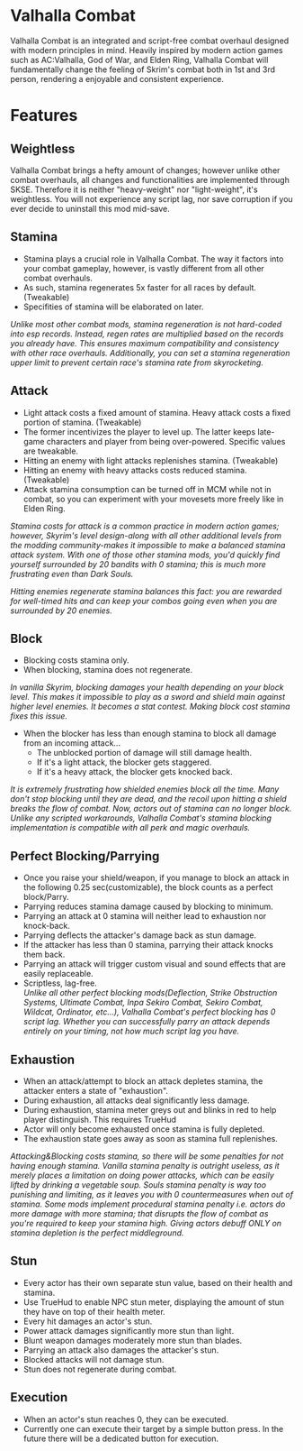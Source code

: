 # Valhalla Combat
  Valhalla Combat is an integrated and script-free combat overhaul designed with modern principles in mind. Heavily inspired by modern action games such as AC:Valhalla, God of War, and Elden Ring, Valhalla Combat will fundamentally change the feeling of Skrim's combat both in 1st and 3rd person, rendering a enjoyable and consistent experience.
# **Features**

## **Weightless**
Valhalla Combat brings a hefty amount of changes; however unlike other combat overhauls, all changes and functionalities are implemented through SKSE. Therefore it is neither "heavy-weight" nor "light-weight", it's weightless. You will not experience any script lag, nor save corruption if you ever decide to uninstall this mod mid-save. 

## **Stamina**
- Stamina plays a crucial role in Valhalla Combat. The way it factors into your combat gameplay, however, is vastly different from all other combat overhauls. 
- As such, stamina regenerates 5x faster for all races by default. (Tweakable)<br/>
- Specifities of stamina will be elaborated on later.

_Unlike most other combat mods, stamina regeneration is not hard-coded into esp records. Instead, regen rates are multiplied based on the records you already have. This ensures maximum compatibility and consistency with other race overhauls. Additionally, you can set a stamina regeneration upper limit to prevent certain race's stamina rate from skyrocketing._

## **Attack**
- Light attack costs a fixed amount of stamina. Heavy attack costs a fixed portion of stamina. (Tweakable)
- The former incentivizes the player to level up. The latter keeps late-game characters and player from being over-powered. Specific values are tweakable.
- Hitting an enemy with light attacks replenishes stamina. (Tweakable)
- Hitting an enemy with heavy attacks costs reduced stamina. (Tweakable)
- Attack stamina consumption can be turned off in MCM while not in combat, so you can experiment with your movesets more freely like in Elden Ring.

_Stamina costs for attack is a common practice in modern action games; however, Skyrim's level design-along with all other additional levels from the modding community-makes it impossible to make a balanced stamina attack system. With one of those other stamina mods, you'd quickly find yourself surrounded by 20 bandits with 0 stamina; this is much more frustrating even than Dark Souls._

_Hitting enemies regenerate stamina balances this fact: you are rewarded for well-timed hits and can keep your combos going even when you are surrounded by 20 enemies._

## **Block**
- Blocking costs stamina only.
- When blocking, stamina does not regenerate.<br/>

_In vanilla Skyrim, blocking damages your health depending on your block level. This makes it impossible to play as a sword and shield main against higher level enemies. It becomes a stat contest. Making block cost stamina fixes this issue._
- When the blocker has less than enough stamina to block all damage from an incoming attack...
  - The unblocked portion of damage will still damage health.
  - If it's a light attack, the blocker gets staggered.
  - If it's a heavy attack, the blocker gets knocked back.<br/>

_It is extremely frustrating how shielded enemies block all the time. Many don't stop blocking until they are dead, and the recoil upon hitting a shield breaks the flow of combat. Now, actors out of stamina can no longer block.
Unlike any scripted workarounds, Valhalla Combat's stamina blocking implementation is compatible with all perk and magic overhauls._

## **Perfect Blocking/Parrying**
- Once you raise your shield/weapon, if you manage to block an attack in the following 0.25 sec(customizable), the block counts as a perfect block/Parry.
- Parrying reduces stamina damage caused by blocking to minimum.
- Parrying an attack at 0 stamina will neither lead to exhaustion nor knock-back.
- Parrying deflects the attacker's damage back as stun damage. 
- If the attacker has less than 0 stamina, parrying their attack knocks them back.
- Parrying an attack will trigger custom visual and sound effects that are easily replaceable. 
- Scriptless, lag-free.<br/>
_Unlike all other perfect blocking mods(Deflection, Strike Obstruction Systems, Ultimate Combat, Inpa Sekiro Combat, Sekiro Combat, Wildcat, Ordinator, etc...), Valhalla Combat's perfect blocking has 0 script lag. Whether you can successfully parry an attack depends entirely on your timing, not how much script lag you have._

## **Exhaustion**
- When an attack/attempt to block an attack depletes stamina, the attacker enters a state of "exhaustion".
- During exhaustion, all attacks deal significantly less damage.
- During exhaustion, stamina meter greys out and blinks in red to help player distinguish. This requires TrueHud
- Actor will only become exhausted once stamina is fully depleted. 
- The exhaustion state goes away as soon as stamina full replenishes.

_Attacking&Blocking costs stamina, so there will be some penalties for not having enough stamina. Vanilla stamina penalty is outright useless, as it merely places a limitation on doing power attacks, which can be easily lifted by drinking a vegetable soup. Souls stamina penalty is way too punishing and limiting, as it leaves you with 0 countermeasures when out of stamina. Some mods implement procedural stamina penalty i.e. actors do more damage with more stamina; that disrupts the flow of combat as you're required to keep your stamina high. Giving actors debuff ONLY on stamina depletion is the perfect middleground._


## **Stun**
- Every actor has their own separate stun value, based on their health and stamina.
- Use TrueHud to enable NPC stun meter, displaying the amount of stun they have on top of their health meter.
- Every hit damages an actor's stun. 
- Power attack damages significantly more stun than light. 
- Blunt weapon damages moderately more stun than blades.
- Parrying an attack also damages the attacker's stun.
- Blocked attacks will not damage stun. 
- Stun does not regenerate during combat.


## **Execution**
- When an actor's stun reaches 0, they can be executed.
- Currently one can execute their target by a simple button press. In the future there will be a dedicated button for execution.
